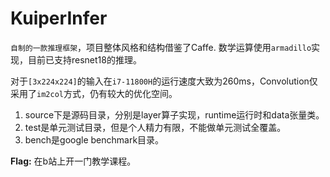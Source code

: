 # KuiperInfer
`自制的一款推理框架`，项目整体风格和结构借鉴了Caffe. 数学运算使用`armadillo`实现，目前已支持resnet18的推理。

对于`[3x224x224]`的输入在`i7-11800H`的运行速度大致为260ms，Convolution仅采用了`im2col`方式，仍有较大的优化空间。
1. source下是源码目录，分别是layer算子实现，runtime运行时和data张量类。
2. test是单元测试目录，但是个人精力有限，不能做单元测试全覆盖。
3. bench是google benchmark目录。

**Flag:** 在b站上开一门教学课程。